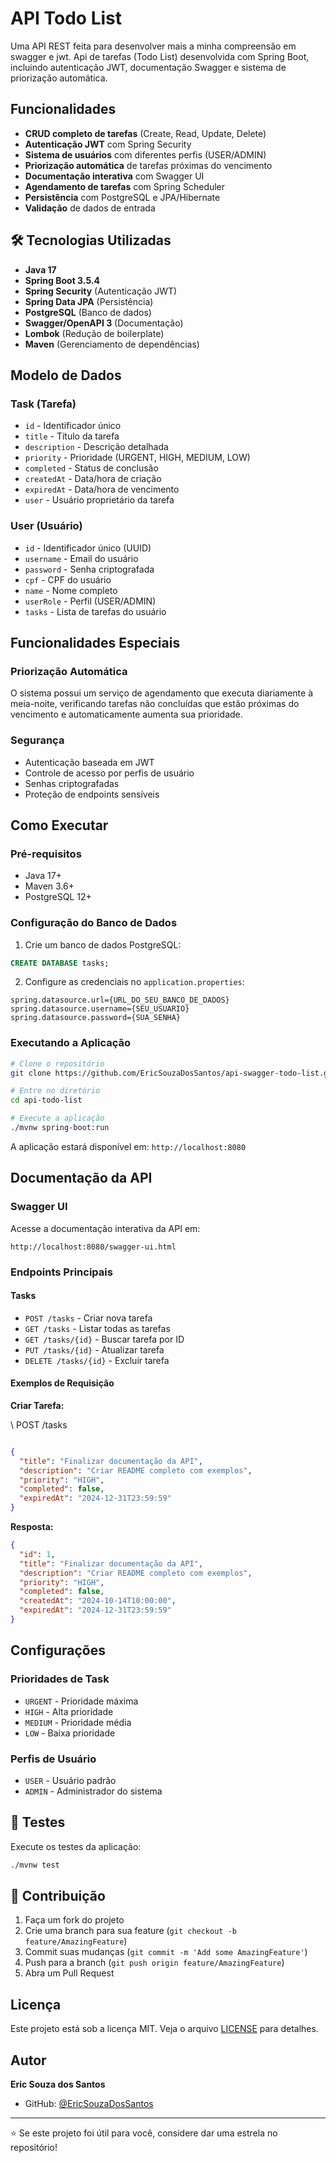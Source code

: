 # API Todo List

Uma API REST feita para desenvolver mais a minha compreensão em swagger e jwt. Api de tarefas (Todo List) desenvolvida com Spring Boot, incluindo autenticação JWT, documentação Swagger e sistema de priorização automática.

## Funcionalidades

- **CRUD completo de tarefas** (Create, Read, Update, Delete)
- **Autenticação JWT** com Spring Security
- **Sistema de usuários** com diferentes perfis (USER/ADMIN)
- **Priorização automática** de tarefas próximas do vencimento
- **Documentação interativa** com Swagger UI
- **Agendamento de tarefas** com Spring Scheduler
- **Persistência** com PostgreSQL e JPA/Hibernate
- **Validação** de dados de entrada

## 🛠️ Tecnologias Utilizadas

- **Java 17**
- **Spring Boot 3.5.4**
- **Spring Security** (Autenticação JWT)
- **Spring Data JPA** (Persistência)
- **PostgreSQL** (Banco de dados)
- **Swagger/OpenAPI 3** (Documentação)
- **Lombok** (Redução de boilerplate)
- **Maven** (Gerenciamento de dependências)

## Modelo de Dados

### Task (Tarefa)

- `id` - Identificador único
- `title` - Título da tarefa
- `description` - Descrição detalhada
- `priority` - Prioridade (URGENT, HIGH, MEDIUM, LOW)
- `completed` - Status de conclusão
- `createdAt` - Data/hora de criação
- `expiredAt` - Data/hora de vencimento
- `user` - Usuário proprietário da tarefa

### User (Usuário)

- `id` - Identificador único (UUID)
- `username` - Email do usuário
- `password` - Senha criptografada
- `cpf` - CPF do usuário
- `name` - Nome completo
- `userRole` - Perfil (USER/ADMIN)
- `tasks` - Lista de tarefas do usuário

## Funcionalidades Especiais

### Priorização Automática

O sistema possui um serviço de agendamento que executa diariamente à meia-noite, verificando tarefas não concluídas que estão próximas do vencimento e automaticamente aumenta sua prioridade.

### Segurança

- Autenticação baseada em JWT
- Controle de acesso por perfis de usuário
- Senhas criptografadas
- Proteção de endpoints sensíveis

## Como Executar

### Pré-requisitos

- Java 17+
- Maven 3.6+
- PostgreSQL 12+

### Configuração do Banco de Dados

1. Crie um banco de dados PostgreSQL:

```sql
CREATE DATABASE tasks;
```

2. Configure as credenciais no `application.properties`:

```properties
spring.datasource.url={URL_DO_SEU_BANCO_DE_DADOS}
spring.datasource.username={SEU_USUARIO}
spring.datasource.password={SUA_SENHA}
```

### Executando a Aplicação

```bash
# Clone o repositório
git clone https://github.com/EricSouzaDosSantos/api-swagger-todo-list.git

# Entre no diretório
cd api-todo-list

# Execute a aplicação
./mvnw spring-boot:run
```

A aplicação estará disponível em: `http://localhost:8080`

## Documentação da API

### Swagger UI

Acesse a documentação interativa da API em:

```
http://localhost:8080/swagger-ui.html
```

### Endpoints Principais

#### Tasks

- `POST /tasks` - Criar nova tarefa
- `GET /tasks` - Listar todas as tarefas
- `GET /tasks/{id}` - Buscar tarefa por ID
- `PUT /tasks/{id}` - Atualizar tarefa
- `DELETE /tasks/{id}` - Excluir tarefa

#### Exemplos de Requisição

**Criar Tarefa:**

\\ POST /tasks
```json

{
  "title": "Finalizar documentação da API",
  "description": "Criar README completo com exemplos",
  "priority": "HIGH",
  "completed": false,
  "expiredAt": "2024-12-31T23:59:59"
}

```

**Resposta:**

```json
{
  "id": 1,
  "title": "Finalizar documentação da API",
  "description": "Criar README completo com exemplos",
  "priority": "HIGH",
  "completed": false,
  "createdAt": "2024-10-14T10:00:00",
  "expiredAt": "2024-12-31T23:59:59"
}
```

## Configurações

### Prioridades de Task

- `URGENT` - Prioridade máxima
- `HIGH` - Alta prioridade
- `MEDIUM` - Prioridade média
- `LOW` - Baixa prioridade

### Perfis de Usuário

- `USER` - Usuário padrão
- `ADMIN` - Administrador do sistema

## 🧪 Testes

Execute os testes da aplicação:

```bash
./mvnw test
```

## 🤝 Contribuição

1. Faça um fork do projeto
2. Crie uma branch para sua feature (`git checkout -b feature/AmazingFeature`)
3. Commit suas mudanças (`git commit -m 'Add some AmazingFeature'`)
4. Push para a branch (`git push origin feature/AmazingFeature`)
5. Abra um Pull Request

## Licença

Este projeto está sob a licença MIT. Veja o arquivo [LICENSE](LICENSE) para detalhes.

## Autor

**Eric Souza dos Santos**

- GitHub: [@EricSouzaDosSantos](https://github.com/EricSouzaDosSantos)

---

⭐ Se este projeto foi útil para você, considere dar uma estrela no repositório!
